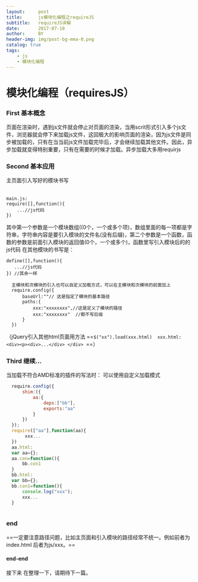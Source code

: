```yaml
---
layout:     post
title:      js模块化编程之requireJS
subtitle:   requireJS详解
date:       2017-07-10
author:     BY
header-img: img/post-bg-mma-0.png
catalog: true
tags:
    - js
    - 模块化编程
---
```

# 模块化编程（requiresJS）
### First 基本概念
   页面在渲染时，遇到js文件就会停止对页面的渲染，当用scrit形式引入多个js文件，浏览器就会停下来加载js文件，这回极大的影响页面的渲染，因为js文件是同步被加载的，只有在当当前js文件加载完毕后，才会继续加载其他文件。因此，异步加载就变得特别重要，只有在需要的时候才加载。异步加载大多用requirjs
### Second 基本应用
主页面引入写好的模块书写
###### <script src="js/main.js" data-main="js/mian"></script>
```
main.js:
require([],function(){
    ...//js代码
}) 
```
其中第一个参数是一个模块数组((0个，一个或多个项)，数组里面的每一项都是字符串，字符串内容是要引入模块的文件名(没有后缀)，第二个参数是一个函数，函数的参数是前面引入模块的返回值(0个，一个或多个)，函数里写引入模块后的的js代码
在其他模块的书写是：
   ```
   define([],function(){
      ...//js代码
   }) //其余一样
   ```
   ```
     主模块和次模块的引入也可以自定义加载方式，可以在主模块和次模块的前面加上
     require.config({  
         baseUrl:""// 这是指定了模块的基本路径
         paths:{
             xxx:"xxxxxxxx",//这是定义了模块的路径
             xxx:"xxxxxxxx"  //都不写后缀
         }  
     })
   ```
（jQuery引入其他html页面用方法
      ==``$("xx").load(xxx.html)  xxx.html:<div><p><div>...</div> </div> ``==）
### Third 继续...      
当加载不符合AMD标准的插件的写法时：
   可以使用自定义加载模式
   
  ``` main.js
    require.config({
        shim:({
            aa:{
                deps:["bb"],
                exports:"aa"
            }
        })
    });
    require(["aa"],function(aa){
         xxx...   
    })
    aa.html:
    var aa={};
    aa.con=function(){
        bb.con1
    }
    bb.html:
    var bb={};
    bb.con1=function(){
        console.log("xxx");
        xxx...
    }
    
  ```
### end  
==一定要注意路径问题，比如主页面和引入模块的路径经常不统一。例如前者为index.html 后者为js/xxx。==

#### end-end
接下来 在整理一下，请期待下一篇。